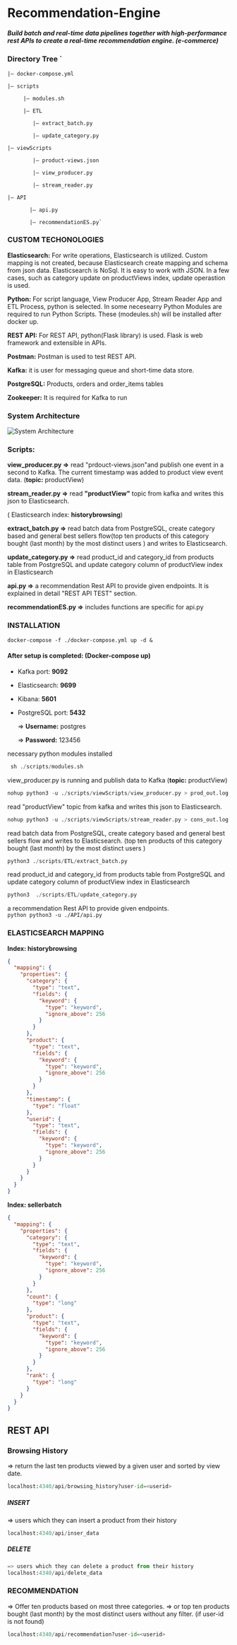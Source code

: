 # Recommendation-Engine
##### Build batch and real-time data pipelines together with high-performance rest APIs to create a real-time recommendation engine. (e-commerce)

### Directory Tree `

    |— docker-compose.yml

    |— scripts

         |— modules.sh

         |— ETL

            |— extract_batch.py

            |— update_category.py

    |— viewScripts

            |— product-views.json

            |— view_producer.py

            |— stream_reader.py

    |— API

           |— api.py

           |— recommendationES.py`
           
           
### **CUSTOM TECHONOLOGIES**

**Elasticsearch:** For write operations, Elasticsearch is utilized. Custom mapping is not created, because Elasticsearch create mapping and schema from json data. Elasticsearch is NoSql. It is easy to work with JSON.  In a few cases, such as category update on productViews index, update operastion is used.

**Python:** For script language, View Producer App, Stream Reader App and ETL Process, python is selected. In some necesearry Python Modules are required to run Python Scripts. These  (modeules.sh) will be installed after docker up. 

**REST API:** For REST API, python(Flask library)  is used. Flask is web framework and extensible in APIs.

**Postman:** Postman is used to test REST API.

**Kafka:**  it is user for messaging queue and short-time data store.

**PostgreSQL:** Products, orders and order_items tables

**Zookeeper:** It is required for Kafka to run



### System Architecture
![System Architecture](https://github.com/dogukannefis-py/recommendation-engine/blob/main/images/Data%20Flow%20Diagram%20(Logical)%20Example.png)
  
  
### **Scripts:**

**view_producer.py ⇒** read "prdouct-views.json"and publish one event in a second to Kafka. The current timestamp was added to product view event data. (**topic:** productView)

**stream_reader.py ⇒** read **"productView"** topic from kafka and writes this json to Elasticsearch. 

( Elasticsearch index: **historybrowsing**)

**extract_batch.py ⇒**  read batch data from PostgreSQL, create category based and general best sellers flow(top ten products of this category bought (last month) by the most distinct users ) and writes to Elasticsearch.

**update_category.py ⇒**  read product_id and category_id from products table from PostgreSQL and update category column of productView index in Elasticsearch

**api.py ⇒**  a recommendation Rest API to provide given endpoints.  It is explained in detail "REST API TEST" section.

**recommendationES.py ⇒** includes functions are specific for api.py
 
 
 
 ### INSTALLATION
 `docker-compose -f ./docker-compose.yml up -d &`
#### After setup is completed: (Docker-compose up) 
- Kafka port: **9092**
- Elasticsearch: **9699**
- Kibana: **5601**
- PostgreSQL port: **5432**

     ⇒ **Username:** postgres
     
     ⇒ **Password:** 123456
     
 necessary python modules installed

```python
 sh ./scripts/modules.sh
```

 view_producer.py is running and publish data to Kafka (**topic:** productView)
 ```python
nohup python3 -u ./scripts/viewScripts/view_producer.py > prod_out.log &
```

read "productView" topic from kafka and writes this json to Elasticsearch. 
 ```python
nohup python3 -u ./scripts/viewScripts/stream_reader.py > cons_out.log &
 ```
 
 read batch data from PostgreSQL, create category based and general best sellers flow and writes to Elasticsearch. (top ten products of this category bought (last month) by the most distinct users )
  ```python
 python3 ./scripts/ETL/extract_batch.py
  ```
  
  read product_id and category_id from products table from PostgreSQL and update category column of productView index in Elasticsearch
  ```python
 python3  ./scripts/ETL/update_category.py
  ```
  
  a recommendation Rest API to provide given endpoints.  
    ```python
  python3 -u ./API/api.py
    ```
    
### **ELASTICSEARCH MAPPING**

**Index:  historybrowsing**

```json
{
  "mapping": {
    "properties": {
      "category": {
        "type": "text",
        "fields": {
          "keyword": {
            "type": "keyword",
            "ignore_above": 256
          }
        }
      },
      "product": {
        "type": "text",
        "fields": {
          "keyword": {
            "type": "keyword",
            "ignore_above": 256
          }
        }
      },
      "timestamp": {
        "type": "float"
      },
      "userid": {
        "type": "text",
        "fields": {
          "keyword": {
            "type": "keyword",
            "ignore_above": 256
          }
        }
      }
    }
  }
}
```

**Index: sellerbatch**

```json
{
  "mapping": {
    "properties": {
      "category": {
        "type": "text",
        "fields": {
          "keyword": {
            "type": "keyword",
            "ignore_above": 256
          }
        }
      },
      "count": {
        "type": "long"
      },
      "product": {
        "type": "text",
        "fields": {
          "keyword": {
            "type": "keyword",
            "ignore_above": 256
          }
        }
      },
      "rank": {
        "type": "long"
      }
    }
  }
}
```

## REST API

### **Browsing History**
⇒ return the last ten products viewed by a given user and sorted by view date.
```python
localhost:4340/api/browsing_history?user-id=<userid>
```

##### **INSERT**
⇒ users which they can insert a product from their history
```python
localhost:4340/api/inser_data
```
##### **DELETE**
```python
=> users which they can delete a product from their history
localhost:4340/api/delete_data
```

### **RECOMMENDATION**
⇒ Offer ten products based on most three categories.
=> or top ten products bought (last month) by the most distinct users without any filter. (if user-id is not found)
```python
localhost:4340/api/recommendation?user-id=<userid>
```



